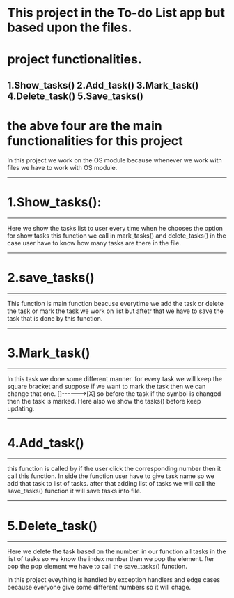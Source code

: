 # This project in the  To-do List app but based upon the files.

# project functionalities.
1.Show_tasks()
2.Add_task()
3.Mark_task()
4.Delete_task()
5.Save_tasks()
-----------------------------------------------------------------------------------
# the abve four are the main functionalities for this project
In this project we work on the OS module because whenever we work with files we have to work with OS module.

------------------------------------------------------------------------------------
# 1.Show_tasks():
---------------
Here we show the tasks list to user every time when he chooses the option for show tasks this function we call in mark_tasks() and delete_tasks()
in the case user have to know how many tasks are there in the file.

------------------------------------------------------------------------------------
# 2.save_tasks()
------------------------------------------------------------------------------------
This function is main function beacuse everytime we add the task or delete the task or mark the task we work on list but aftetr that we have to save the task that is done by this function.

-----------------------------------------------------------------------------------

# 3.Mark_task()
--------------------------------------------------------------------------------------
In this task we done some different manner.
for every task we will keep the square bracket and suppose if we want to mark the task then we can change that one.
[]------>[X]
so before the task if the symbol is changed then the task is marked.
Here also we show the tasks() before keep updating.

----------------------------------------------------------------------------------------

# 4.Add_task()
--------------------------------------------------------------------------------------
this function is called by if the user click the corresponding number then it call this function.
In side the function user have to give task name so we add that task to list of tasks.
after that adding list of tasks we will call the save_tasks() function it will save tasks into file.

------------------------------------------------------------------------------------------

# 5.Delete_task()
---------------------------------------------------------------------------------------------

Here we delete the task based on the number.
in our function all tasks in the list of tasks so we know the index number then we pop the element.
fter pop the pop element we have to call the save_tasks() function.

In this project eveything is handled by exception handlers and edge cases because everyone give some different numbers so it will chage.









